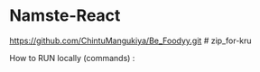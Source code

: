# Namste-React
https://github.com/ChintuMangukiya/Be_Foodyy.git # zip_for-kru

How to RUN locally (commands) : 

 
